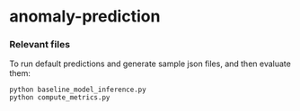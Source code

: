 # anomaly-prediction

### Relevant files

To run default predictions and generate sample json files, and then evaluate them:
```
python baseline_model_inference.py
python compute_metrics.py 
```